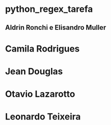 # python_regex_tarefa
## Aldrin Ronchi e Elisandro Muller
# Camila Rodrigues
# Jean Douglas 
# Otavio Lazarotto
# Leonardo Teixeira
